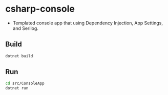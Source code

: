 # csharp-console

-   Templated console app that using Dependency Injection, App Settings, and Serilog.

## Build

```bash
dotnet build
```

## Run

```bash
cd src/ConsoleApp
dotnet run
```
